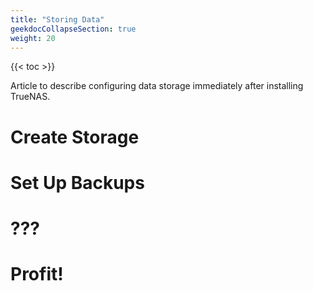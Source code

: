 ```yaml
---
title: "Storing Data"
geekdocCollapseSection: true
weight: 20
---
```


{{< toc >}}

Article to describe configuring data storage immediately after installing TrueNAS.

# Create Storage

# Set Up Backups

# ???

# Profit!